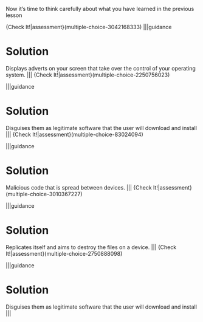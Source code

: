 Now it’s time to think carefully about what you have learned in the previous lesson

{Check It!|assessment}(multiple-choice-3042168333)
|||guidance
# Solution
Displays adverts on your screen that take over the control of your operating system.
|||
{Check It!|assessment}(multiple-choice-2250756023)

|||guidance
# Solution
Disguises them as legitimate software that the user will download and install
|||
{Check It!|assessment}(multiple-choice-83024094)

|||guidance
# Solution
Malicious code that is spread between devices.
|||
{Check It!|assessment}(multiple-choice-3010367227)

|||guidance
# Solution
Replicates itself and aims to destroy the files on a device.
|||
{Check It!|assessment}(multiple-choice-2750888098)

|||guidance
# Solution
Disguises them as legitimate software that the user will download and install
|||
